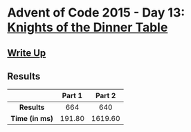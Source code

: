 # Advent of Code 2015 - Day 13: [Knights of the Dinner Table](https://adventofcode.com/2015/day/13)

## [Write Up](https://codingap.github.io/advent-of-code/writeups/2015/day13)
## Results
|| **Part 1** | **Part 2** |
|:--:|:---:|:---:|
| **Results** | 664 | 640 |
| **Time (in ms)** | 191.80 | 1619.60 |